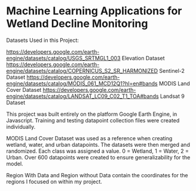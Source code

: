 # Machine Learning Applications for Wetland Decline Monitoring

Datasets Used in this Project:

https://developers.google.com/earth-engine/datasets/catalog/USGS_SRTMGL1_003 Elevation Dataset
https://developers.google.com/earth-engine/datasets/catalog/COPERNICUS_S2_SR_HARMONIZED Sentinel-2 Dataset
https://developers.google.com/earth-engine/datasets/catalog/MODIS_061_MCD12Q1?hl=en#bands MODIS Land Cover Dataset
https://developers.google.com/earth-engine/datasets/catalog/LANDSAT_LC09_C02_T1_TOA#bands Landsat 9 Dataset

This project was built entirely on the platform Google Earth Engine, in Javascript. 
Training and testing datapoint collection files were created individually. 

MODIS Land Cover Dataset was used as a reference when creating wetland, water, and urban datapoints. The datasets were then merged and randomized. Each class was assigned a value. 0 = Wetland, 1 = Water, 2 = Urban. Over 600 datapoints were created to ensure generalizability for the model. 

Region With Data and Region without Data contain the coordinates for the regions I focused on within my project. 


